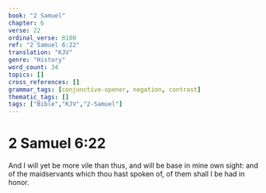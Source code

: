 ```yaml
---
book: "2 Samuel"
chapter: 6
verse: 22
ordinal_verse: 8180
ref: "2 Samuel 6:22"
translation: "KJV"
genre: "History"
word_count: 34
topics: []
cross_references: []
grammar_tags: [conjunctive-opener, negation, contrast]
thematic_tags: []
tags: ["Bible","KJV","2-Samuel"]
---
```


# 2 Samuel 6:22

And I will yet be more vile than thus, and will be base in mine own sight: and of the maidservants which thou hast spoken of, of them shall I be had in honor.
